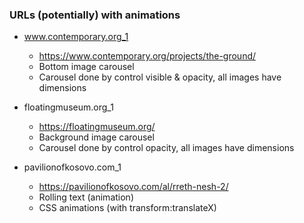 ### URLs (potentially) with animations
- www.contemporary.org_1
    - https://www.contemporary.org/projects/the-ground/
    - Bottom image carousel
    - Carousel done by control visible & opacity, all images have dimensions

- floatingmuseum.org_1
    - https://floatingmuseum.org/
    - Background image carousel
    - Carousel done by control opacity, all images have dimensions

- pavilionofkosovo.com_1
    - https://pavilionofkosovo.com/al/rreth-nesh-2/
    - Rolling text (animation)
    - CSS animations (with transform:translateX)


